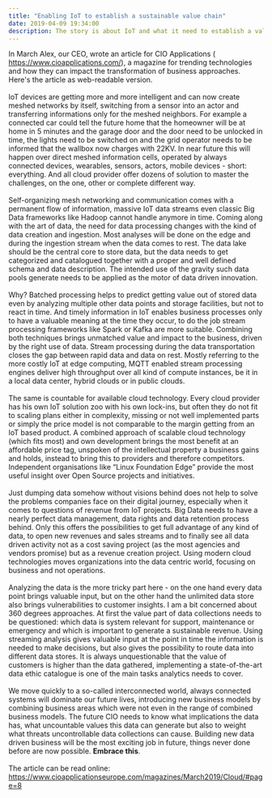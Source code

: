 ```yaml
---
title: "Enabling IoT to establish a sustainable value chain"
date: 2019-04-09 19:34:00
description: The story is about IoT and what it need to establish a value chain, driven by IoT and connected devices
---
```

In March Alex, our CEO, wrote an article for CIO Applications (<a href="https://www.cioapplications.com/" target="_blank">
https://www.cioapplications.com/</a>), a magazine for trending technologies and how they can impact the transformation of 
business approaches. Here's the article as web-readable version.
<br><br>
IoT devices are getting more and more intelligent and can now create meshed networks by itself, switching from a sensor 
into an actor and transferring informations only for the meshed neighbors. For example a connected car could tell the future 
home that the homeowner will be at home in 5 minutes and the garage door and the door need to be unlocked in time, the lights 
need to be switched on and the grid operator needs to be informed that the wallbox now charges with 22KV. In near future this 
will happen over direct meshed information cells, operated by always connected devices, wearables, sensors, actors, mobile 
devices - short: everything. And all cloud provider offer dozens of solution to master the challenges, on the one, other or 
complete different way. 
<br><br>
Self-organizing mesh networking and communication comes with a permanent flow of information, massive IoT data streams even 
classic Big Data frameworks like Hadoop cannot handle anymore in time. Coming along with the art of data, the need for data 
processing changes with the kind of data creation and ingestion. Most analyses will be done on the edge and during the 
ingestion stream when the data comes to rest. The data lake should be the central core to store data, but the data needs 
to get categorized and catalogued together with a proper and well defined schema and data description. The intended use of 
the gravity such data pools generate needs to be applied as the motor of data driven innovation.
<br><br>
Why? Batched processing helps to predict getting value out of stored data even by analyzing multiple other data points and 
storage facilities, but not to react in time. And timely information in IoT enables business processes only to have a valuable 
meaning at the time they occur, to do the job stream processing frameworks like Spark or Kafka are more suitable. Combining 
both techniques brings unmatched value and impact to the business, driven by the right use of data. Stream processing during 
the data transportation closes the gap between rapid data and data on rest. Mostly referring to the more costly IoT at edge 
computing, MQTT enabled stream processing engines deliver high throughput over all kind of compute instances, be it in a 
local data center, hybrid clouds or in public clouds.
<br><br>
The same is countable for available cloud technology. Every cloud provider has his own IoT solution zoo with his own lock-ins, 
but often they do not fit to scaling plans either in complexity, missing or not well implemented parts or simply the price 
model is not comparable to the margin getting from an IoT based product. A combined approach of scalable cloud technology 
(which fits most) and own development brings the most benefit at an affordable price tag, unspoken of the intellectual 
property a business gains and holds, instead to bring this to providers and therefore competitors. Independent organisations 
like “Linux Foundation Edge” provide the most useful insight over Open Source projects and initiatives.
<br><br>
Just dumping data somehow without visions behind does not help to solve the problems companies face on their digital journey, 
especially when it comes to questions of revenue from IoT projects. Big Data needs to have a nearly perfect data management, 
data rights and data retention process behind. Only this offers the possibilities to get full advantage of any kind of data, 
to open new revenues and sales streams and to finally see all data driven activity not as a cost saving project (as the most 
agencies and vendors promise) but as a revenue creation project. Using modern cloud technologies moves organizations into 
the data centric world, focusing on business and not operations. 
<br><br>
Analyzing the data is the more tricky part here - on the one hand every data point brings valuable input, but on the other 
hand the unlimited data store also brings vulnerabilities to customer insights. I am a bit concerned about 360 degrees 
approaches. At first the value part of data collections needs to be questioned: which data is system relevant for support, 
maintenance or emergency and which is important to generate a sustainable revenue. Using streaming analysis gives valuable 
input at the point in time the information is needed to make decisions, but also gives the possibility to route data into 
different data stores. It is always unquestionable that the value of customers is higher than the data gathered, implementing 
a state-of-the-art data ethic catalogue is one of the main tasks analytics needs to cover.
<br><br>
We move quickly to a so-called interconnected world, always connected systems will dominate our future lives, introducing new 
business models by combining business areas which were not even in the range of combined business models. The future CIO needs 
to know what implications the data has, what uncountable values this data can generate but also to weight what threats 
uncontrollable data collections can cause. Building new data driven business will be the most exciting job in future, things 
never done before are now possible. <b>Embrace this</b>. 
<br><br>
The article can be read online: <a href="The article can be read online here: https://www.cioapplicationseurope.com/magazines/March2019/Cloud/#page=8" target="_blank">
https://www.cioapplicationseurope.com/magazines/March2019/Cloud/#page=8</a>
